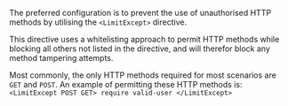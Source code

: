 The preferred configuration is to prevent the use of unauthorised HTTP
methods by utilising the `<LimitExcept>` directive.

This directive
uses a whitelisting approach to permit HTTP methods while blocking all
others not listed in the directive, and will therefor block any method
tampering attempts.

Most commonly, the only HTTP methods required for
most scenarios are `GET` and `POST`. An example of permitting these
HTTP methods is: `<LimitExcept POST GET> require valid-user
</LimitExcept>`